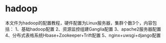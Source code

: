 # hadoop
本文件为hadoop的配置教程，硬件配置为Linux服务器，集群个数3个，内容包括：
1、基础hadoop配置
2、资源监控组建Ganglia配置
3、apache2服务器配置
4、分布式表格系统Hbase+Zookeeper+Trift配置
5、nginx+uwsgi+django配置

